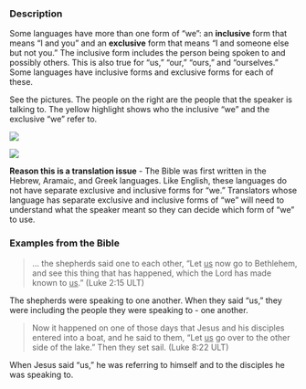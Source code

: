 

### Description

Some languages have more than one form of “we”: an **inclusive** form that means “I and you” and an **exclusive** form that means “I and someone else but not you.” The inclusive form includes the person being spoken to and possibly others. This is also true for “us,” “our,” “ours,” and “ourselves.” Some languages have inclusive forms and exclusive forms for each of these.

See the pictures. The people on the right are the people that the speaker is talking to. The yellow highlight shows who the inclusive “we” and the exclusive “we” refer to.

![](https://cdn.door43.org/ta/jpg/vocabulary/we_us_inclusive.jpg)

![](https://cdn.door43.org/ta/jpg/vocabulary/we_us_exclusive.jpg)

**Reason this is a translation issue** - The Bible was first written in the Hebrew, Aramaic, and Greek languages. Like English, these languages do not have separate exclusive and inclusive forms for “we.” Translators whose language has separate exclusive and inclusive forms of “we” will need to understand what the speaker meant so they can decide which form of “we” to use.

### Examples from the Bible

> … the shepherds said one to each other, “Let <u>us</u> now go to Bethlehem, and see this thing that has happened, which the Lord has made known to <u>us</u>.” (Luke 2:15 ULT)


The shepherds were speaking to one another. When they said “us,” they were including the people they were speaking to - one another.

> Now it happened on one of those days that Jesus and his disciples entered into a boat, and he said to them, “Let <u>us</u> go over to the other side of the lake.” Then they set sail. (Luke 8:22 ULT)

When Jesus said “us,” he was referring to himself and to the disciples he was speaking to.

